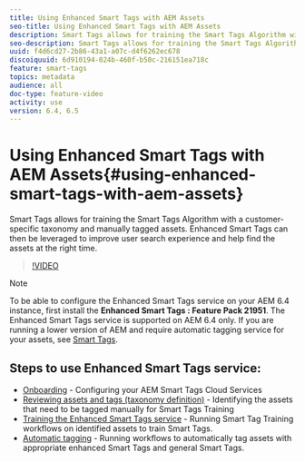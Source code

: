 ```yaml
---
title: Using Enhanced Smart Tags with AEM Assets
seo-title: Using Enhanced Smart Tags with AEM Assets
description: Smart Tags allows for training the Smart Tags Algorithm with a customer-specific taxonomy and manually tagged assets. Enhanced Smart Tags can then be leveraged to improve user search experience and help find the assets at the right time.
seo-description: Smart Tags allows for training the Smart Tags Algorithm with a customer-specific taxonomy and manually tagged assets. Enhanced Smart Tags can then be leveraged to improve user search experience and help find the assets at the right time.
uuid: f4d6cd27-2b86-43a1-a07c-d4f6262ec678
discoiquuid: 6d910194-024b-460f-b50c-216151ea718c
feature: smart-tags
topics: metadata 
audience: all
doc-type: feature-video
activity: use
version: 6.4, 6.5
---
```


# Using Enhanced Smart Tags with AEM Assets{#using-enhanced-smart-tags-with-aem-assets}

Smart Tags allows for training the Smart Tags Algorithm with a customer-specific taxonomy and manually tagged assets. Enhanced Smart Tags can then be leveraged to improve user search experience and help find the assets at the right time.

>[!VIDEO](https://video.tv.adobe.com/v/22254/?quality=9)

>[!NOTE]
>
>To be able to configure the Enhanced Smart Tags service on your AEM 6.4 instance, first install the **Enhanced Smart Tags : Feature Pack 21951**. The Enhanced Smart Tags service is supported on AEM 6.4 only. If you are running a lower version of AEM and require automatic tagging service for your assets, see [Smart Tags](https://helpx.adobe.com/experience-manager/6-3/assets/using/touch-ui-smart-tags.html).

## Steps to use Enhanced Smart Tags service:

* [Onboarding](https://helpx.adobe.com/experience-manager/6-4/assets/using/configure-custom-smart-tags.html) - Configuring your AEM Smart Tags Cloud Services 
* [Reviewing assets and tags (taxonomy definition)](https://helpx.adobe.com/experience-manager/6-4/assets/using/smart-tags-training-guidelines.html) - Identifying the assets that need to be tagged manually for Smart Tags Training
* [Training the Enhanced Smart Tags service](https://helpx.adobe.com/experience-manager/6-4/assets/using/enhanced-smart-tags.html#TrainingtheEnhancedSmartTagsservice) - Running Smart Tag Training workflows on identified assets to train Smart Tags.
* [Automatic tagging](https://helpx.adobe.com/experience-manager/6-4/assets/using/enhanced-smart-tags.html#Taggingassetsautomatically) - Running workflows to automatically tag assets with appropriate enhanced Smart Tags and general Smart Tags.
